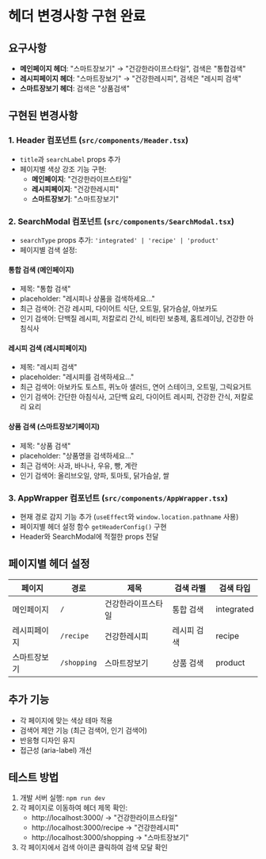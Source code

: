 # 헤더 변경사항 구현 완료

## 요구사항
- **메인페이지 헤더**: "스마트장보기" → "건강한라이프스타일", 검색은 "통합검색"
- **레시피페이지 헤더**: "스마트장보기" → "건강한레시피", 검색은 "레시피 검색"
- **스마트장보기 헤더**: 검색은 "상품검색"

## 구현된 변경사항

### 1. Header 컴포넌트 (`src/components/Header.tsx`)
- `title`과 `searchLabel` props 추가
- 페이지별 색상 강조 기능 구현:
  - **메인페이지**: "건강한<span className="text-emerald-600">라이프스타일</span>"
  - **레시피페이지**: "건강한<span className="text-green-600">레시피</span>"
  - **스마트장보기**: "스마트<span className="text-emerald-600">장보기</span>"

### 2. SearchModal 컴포넌트 (`src/components/SearchModal.tsx`)
- `searchType` props 추가: `'integrated' | 'recipe' | 'product'`
- 페이지별 검색 설정:

#### 통합 검색 (메인페이지)
- 제목: "통합 검색"
- placeholder: "레시피나 상품을 검색하세요..."
- 최근 검색어: 건강 레시피, 다이어트 식단, 오트밀, 닭가슴살, 아보카도
- 인기 검색어: 단백질 레시피, 저칼로리 간식, 비타민 보충제, 홈트레이닝, 건강한 아침식사

#### 레시피 검색 (레시피페이지)
- 제목: "레시피 검색"
- placeholder: "레시피를 검색하세요..."
- 최근 검색어: 아보카도 토스트, 퀴노아 샐러드, 연어 스테이크, 오트밀, 그릭요거트
- 인기 검색어: 간단한 아침식사, 고단백 요리, 다이어트 레시피, 건강한 간식, 저칼로리 요리

#### 상품 검색 (스마트장보기페이지)
- 제목: "상품 검색"
- placeholder: "상품명을 검색하세요..."
- 최근 검색어: 사과, 바나나, 우유, 빵, 계란
- 인기 검색어: 올리브오일, 양파, 토마토, 닭가슴살, 쌀

### 3. AppWrapper 컴포넌트 (`src/components/AppWrapper.tsx`)
- 현재 경로 감지 기능 추가 (`useEffect`와 `window.location.pathname` 사용)
- 페이지별 헤더 설정 함수 `getHeaderConfig()` 구현
- Header와 SearchModal에 적절한 props 전달

## 페이지별 헤더 설정

| 페이지 | 경로 | 제목 | 검색 라벨 | 검색 타입 |
|--------|------|------|-----------|-----------|
| 메인페이지 | `/` | 건강한라이프스타일 | 통합 검색 | integrated |
| 레시피페이지 | `/recipe` | 건강한레시피 | 레시피 검색 | recipe |
| 스마트장보기 | `/shopping` | 스마트장보기 | 상품 검색 | product |

## 추가 기능
- 각 페이지에 맞는 색상 테마 적용
- 검색어 제안 기능 (최근 검색어, 인기 검색어)
- 반응형 디자인 유지
- 접근성 (aria-label) 개선

## 테스트 방법
1. 개발 서버 실행: `npm run dev`
2. 각 페이지로 이동하여 헤더 제목 확인:
   - http://localhost:3000/ → "건강한라이프스타일"
   - http://localhost:3000/recipe → "건강한레시피"
   - http://localhost:3000/shopping → "스마트장보기"
3. 각 페이지에서 검색 아이콘 클릭하여 검색 모달 확인